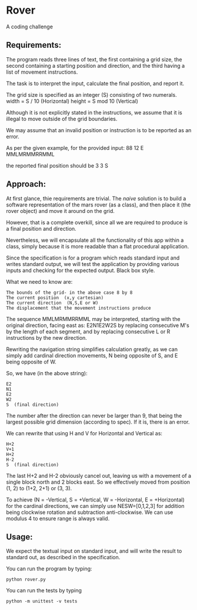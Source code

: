 # Rover
A coding challenge

## Requirements:

The program reads three lines of text, the first containing a grid size, the second 
containing a starting position and direction, and the third having a list of 
movement instructions.

The task is to interpret the input, calculate the final position, and report it.

The grid size is specified as an integer (S) consisting of two numerals.
	width = S / 10     (Horizontal)
	height = S mod 10  (Vertical)

Although it is not explicitly stated in the instructions, we assume that it is 
illegal to move outside of the grid boundaries.

We may assume that an invalid position or instruction is to be reported as an error.

As per the given example, for the provided input:
	88
	12 E
	MMLMRMMRRMML
	
the reported final position should be 3 3 S

## Approach:

At first glance, thie requirements are trivial.  The *naive* solution is to build a software
representation of the mars rover (as a class), and then place it (the rover object) and 
move it around on the grid.  

However, that is a complete overkill, since all we are required to produce is a final 
position and direction.

Nevertheless, we will encapsulate all the functionality of this app within a class, 
simply because it is more readable than a flat procedural application.

Since the specification is for a program which reads standard input and writes standard 
output, we will test the application by providing various inputs and checking for the
expected output.  Black box style.

What we need to know are:

	The bounds of the grid- in the above case 8 by 8
	The current position  (x,y cartesian)
	The current direction  (N,S,E or W)
	The displacement that the movement instructions produce
	
The sequence MMLMRMMRRMML may be interpreted, starting with the original direction, 
facing east as: E2N1E2W2S by replacing consecutive M's by the length of each segment,
and by replacing consecutive L or R instructions by the new direction.

Rewriting the navigation string simplifies calculation greatly, as we can simply add 
cardinal direction movements, N being opposite of S, and E being opposite of W.

So, we have (in the above string):

	E2
	N1
	E2     
	W2
	S  (final direction)

The number after the direction can never be larger than 9, that being the largest 
possible grid dimension (according to spec).  If it is, there is an error.

We can rewrite that using H and V for Horizontal and Vertical as:

	H+2
	V+1
	H+2
	H-2
	S  (final direction)

The last H+2 and H-2 obviously cancel out, leaving us with a movement of a single block 
north and 2 blocks east.  So we effectively moved from position (1, 2) to (1+2, 2+1)
or (3, 3). 

To achieve (N = -Vertical, S = +Vertical, W = -Horizontal, E = +Horizontal) for the 
cardinal directions, we can simply use NESW=[0,1,2,3] for addition being clockwise 
rotation and subtraction anti-clockwise.  We can use modulus 4 to ensure range is 
always valid.
	
## Usage:
   We expect the textual input on standard input, and will write the result to standard out,
	as described in the specification.
	
   You can run the program by typing:
   
    python rover.py
   
   You can run the tests by typing
   
    python -m unittest -v tests
     
   